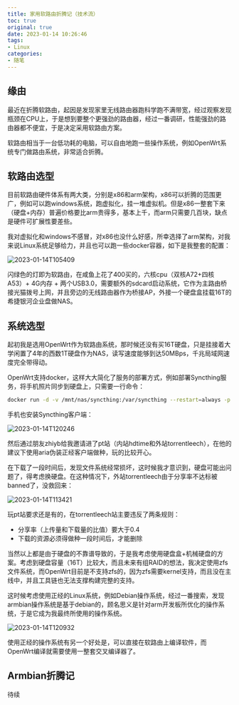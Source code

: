 ```yaml
---
title: 家用软路由折腾记（技术流）
toc: true
original: true
date: 2023-01-14 10:26:46
tags:
- Linux
categories:
- 随笔
---
```


## 缘由
最近在折腾软路由，起因是发现家里无线路由器跑科学跑不满带宽，经过观察发现瓶颈在CPU上，于是想到要整个更强劲的路由器，经过一番调研，性能强劲的路由器都不便宜，于是决定采用软路由方案。

软路由相当于一台低功耗的电脑，可以自由地跑一些操作系统，例如OpenWrt系统专门做路由系统，非常适合折腾。

## 软路由选型
目前软路由硬件体系有两大类，分别是x86和arm架构，x86可以折腾的范围更广，例如可以跑windows系统，跑虚拟化，挂一堆虚拟机。但是x86一整套下来（硬盘+内存）普遍价格要比arm贵得多，基本上千，而arm只需要几百块，缺点是硬件可扩展性要差些。

我对虚拟化和windows不感冒，对x86也没什么好感，所幸选择了arm架构，对我来说Linux系统足够给力，并且也可以跑一些docker容器，如下是我整套的配置：

![2023-01-14T105409](2023-01-14T105409.png)

闪绿色的灯即为软路由，在咸鱼上花了400买的，六核cpu（双核A72+四核A53）+ 4G内存 + 两个USB3.0，需要额外的sdcard启动系统，它作为主路由桥接光猫拨号上网，并且旁边的无线路由器作为桥接AP，外接一个硬盘盒挂载16T的希捷银河企业盘做NAS。

## 系统选型
起初我是选用OpenWrt作为软路由系统，那时候还没有买16T硬盘，只是挂接着大学闲置了4年的西数1T硬盘作为NAS，读写速度能够到达50MBps，千兆局域网速度完全带得动。

OpenWrt支持docker，这样大大简化了服务的部署方式，例如部署Syncthing服务，将手机照片同步到硬盘上，只需要一行命令：

```bash
docker run -d -v /mnt/nas/syncthing:/var/syncthing --restart=always -p 22000:22000 -p 21027:21027/udp -p 8384:8384 syncthing/syncthing:latest
```

手机也安装Syncthing客户端：

![2023-01-14T120246](2023-01-14T120246.png)

然后通过朋友zhiyb给我邀请进了pt站（内站hdtime和外站torrentleech），在他的建议下使用aria伪装正经客户端做种，玩的比较开心。

在下载了一段时间后，发现文件系统经常损坏，这时候我才意识到，硬盘可能出问题了，得考虑换硬盘。在这种情况下，外站torrentleech由于分享率不达标被banned了，没救回来：

![2023-01-14T113421](2023-01-14T113421.png)

玩pt站要求还是有的，在torrentleech站主要违反了两条规则：
- 分享率（上传量和下载量的比值）要大于0.4
- 下载的资源必须得做种一段时间后，才能删除

当然以上都是由于硬盘的不靠谱导致的，于是我考虑使用硬盘盒+机械硬盘的方案。考虑到硬盘容量（16T）比较大，而且未来有组RAID的想法，我决定使用zfs文件系统，而OpenWrt目前是不支持zfs的，因为zfs需要kernel支持，而且没在主线中，并且工具链也无法支撑构建完整的支持。

这时候考虑使用正经的Linux系统，例如Debian操作系统，经过一番搜索，发现armbian操作系统是基于debian的，顾名思义是针对arm开发板所优化的操作系统，于是它成为我最终所使用的操作系统。

![2023-01-14T120932](2023-01-14T120932.png)

使用正经的操作系统有另一个好处是，可以直接在软路由上编译软件，而OpenWrt编译就需要使用一整套交叉编译器了。

## Armbian折腾记
待续